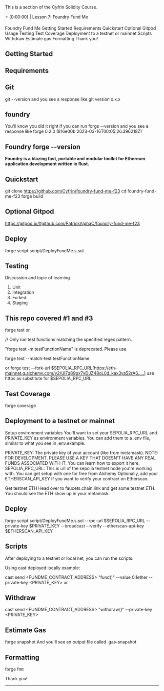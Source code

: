 This is a section of the Cyfrin Solidity Course.

⭐️ (0:00:00) | Lesson 7: Foundry Fund Me

Foundry Fund Me
Getting Started
Requirements
Quickstart
Optional Gitpod
Usage
Testing
Test Coverage
Deployment to a testnet or mainnet
Scripts
Withdraw
Estimate gas
Formatting
Thank you!




## Getting Started

## Requirements

## Git 
git --version
and you see a response like git version x.x.x

## foundry
You'll know you did it right if you can run forge --version and you see a response like forge 0.2.0 (816e00b 2023-03-16T00:05:26.396218Z)

## Foundry forge --version

**Foundry is a blazing fast, portable and modular toolkit for Ethereum application development written in Rust.**

## Quickstart
git clone https://github.com/Cyfrin/foundry-fund-me-f23
cd foundry-fund-me-f23
forge build

## Optional Gitpod
https://gitpod.io/#github.com/PatrickAlphaC/foundry-fund-me-f23

## Deploy 
forge script script/DeployFundMe.s.sol

## Testing
Discussion and topic of learning
1. Unit
2. Integration
3. Forked
4. Staging 
   
## This repo covered #1 and #3
forge test
or

// Only run test functions matching the specified regex pattern.

"forge test -m testFunctionName" is deprecated. Please use 

forge test --match-test testFunctionName

or
forge test --fork-url $SEPOLIA_RPC_URL[https://eth-mainnet.g.alchemy.com/v2/UI7q89gx7vDJZ48oL0d_kax3ya52rA6.....] use https as substitute for $SEPOLIA_RPC_URL

## Test Coverage
forge coverage

## Deployment to a testnet or mainnet

Setup environment variables
You'll want to set your SEPOLIA_RPC_URL and PRIVATE_KEY as environment variables. You can add them to a .env file, similar to what you see in .env.example.

PRIVATE_KEY: The private key of your account (like from metamask). NOTE: FOR DEVELOPMENT, PLEASE USE A KEY THAT DOESN'T HAVE ANY REAL FUNDS ASSOCIATED WITH IT.
You can learn how to export it here.
SEPOLIA_RPC_URL: This is url of the sepolia testnet node you're working with. You can get setup with one for free from Alchemy
Optionally, add your ETHERSCAN_API_KEY if you want to verify your contract on Etherscan.

Get testnet ETH
Head over to faucets.chain.link and get some testnet ETH. You should see the ETH show up in your metamask.

## Deploy
forge script script/DeployFundMe.s.sol --rpc-url $SEPOLIA_RPC_URL --private-key $PRIVATE_KEY --broadcast --verify --etherscan-api-key $ETHERSCAN_API_KEY

## Scripts
After deploying to a testnet or local net, you can run the scripts.

Using cast deployed locally example:

cast send <FUNDME_CONTRACT_ADDRESS> "fund()" --value 0.1ether --private-key <PRIVATE_KEY>
or
## Withdraw
cast send <FUNDME_CONTRACT_ADDRESS> "withdraw()"  --private-key <PRIVATE_KEY>

## Estimate Gas
forge snapshot
And you'll see an output file called .gas-snapshot

## Formatting
forge fmt

Thank you!


---------------------------------------------------------------------------


